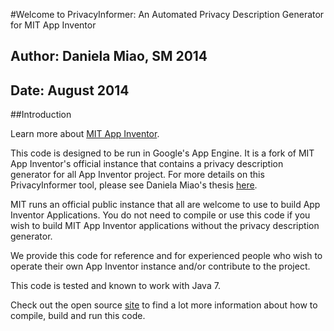 #Welcome to PrivacyInformer: An Automated Privacy Description Generator for MIT App Inventor

## Author: Daniela Miao, SM 2014
## Date: August 2014

##Introduction

Learn more about [MIT App Inventor](http://appinventor.mit.edu).

This code is designed to be run in Google's App Engine. It is a fork
of MIT App Inventor's official instance that contains a privacy description
generator for all App Inventor project. For more details on this
PrivacyInformer tool, please see Daniela Miao's thesis [here](http://dig.csail.mit.edu/2014/Theses/ThesisDanielaMiao.pdf).

MIT runs an official public instance that all are welcome to use to 
build App Inventor Applications. You do not need to compile or use 
this code if you wish to build MIT App Inventor applications without
the privacy description generator.

We provide this code for reference and for experienced people who wish
to operate their own App Inventor instance and/or contribute to the project.

This code is tested and known to work with Java 7.

Check out the open source [site](http://appinventor.mit.edu/appinventor-sources/) to find a lot more information about how to compile, build and run this code. 


